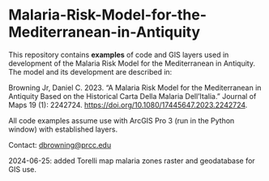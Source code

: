# Malaria-Risk-Model-for-the-Mediterranean-in-Antiquity
This repository contains **examples** of code and GIS layers used in development of the Malaria Risk Model for the Mediterranean in Antiquity. The model and its development are described in:

Browning Jr, Daniel C. 2023. “A Malaria Risk Model for the Mediterranean in Antiquity Based on the Historical Carta Della Malaria Dell’Italia.” Journal of Maps 19 (1): 2242724. https://doi.org/10.1080/17445647.2023.2242724.

All code examples assume use with ArcGIS Pro 3 (run in the Python window) with established layers. 

Contact: dbrowning@prcc.edu

2024-06-25: added Torelli map malaria zones raster and geodatabase for GIS use.
